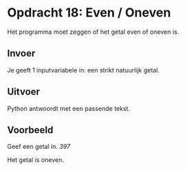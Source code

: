 # Opdracht 18: Even / Oneven
Het programma moet zeggen of het getal even of oneven is.

## Invoer
Je geeft 1 inputvariabele in: een strikt natuurlijk getal.

## Uitvoer
Python antwoordt met een passende tekst.

## Voorbeeld
Geef een getal in. *397*

Het getal is oneven.